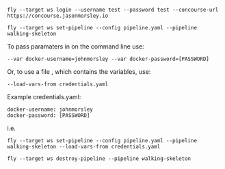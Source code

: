 ```
fly --target ws login --username test --password test --concourse-url https://concourse.jasonmorsley.io
```

```
fly --target ws set-pipeline --config pipeline.yaml --pipeline walking-skeleton
```


To pass paramaters in on the command line use:

```
--var docker-username=johnmorsley --var docker-password=[PASSWORD]
```

Or, to use a file , which contains the variables, use:


```
--load-vars-from credentials.yaml
```

Example credentials.yaml:

```
docker-username: johnmorsley
docker-password: [PASSWORD]
```

i.e.

```
fly --target ws set-pipeline --config pipeline.yaml --pipeline walking-skeleton --load-vars-from credentials.yaml
```

```
fly --target ws destroy-pipeline --pipeline walking-skeleton
```